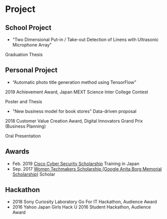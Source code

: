 # Project

## School Project
* "Two Dimensional Put-in / Take-out Detection of Linens with Ultrasonic Microphone Array"

Graduation Thesis

## Personal Project
* “Automatic photo title generation method using TensorFlow”

2019 Achievement Award, Japan MEXT Science Inter College Contest

Poster and Thesis


* "New business model for book stores" Data-driven proposal

2018 Customer Value Creation Award, Digital Innovators Grand Prix (Business Planning) 

Oral Presentation

## Awards
* Feb. 2019 [Cisco Cyber Security Scholarship](https://mkto.cisco.com/Security-Scholarship.html) Training in Japan
* Sep. 2017 [Women Techmakers Scholarship (Google Anita Borg Memorial Scholarship)](https://buildyourfuture.withgoogle.com/scholarships/) Scholar              

## Hackathon
* 2018 Sony Curiosity Laboratory Go For IT Hackathon, Audience Award
* 2016 Yahoo Japan Girls Hack U 2016 Student Hackathon, Audience Award
